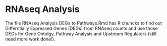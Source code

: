 # RNAseq Analysis 
  The file RNAseq Analysis DEGs to Pathways.Rmd  has  R chuncks to find out Differntially Expressed Genes (DEGs) from RNAseq counts and use those DEGs for Gene Ontolgy, Pathway Analysis and Upstream Regulators (still need more work done!).
